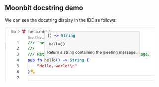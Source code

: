 ## Moonbit docstring demo

We can see the docstring display in the IDE as follows:

<img width="480" src="imgs/docs.png">